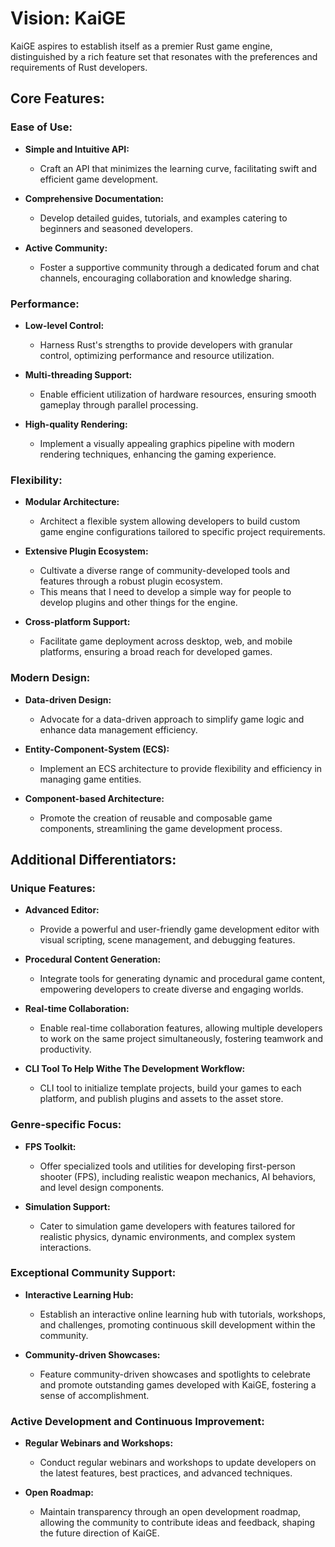 # Vision: KaiGE

KaiGE aspires to establish itself as a premier Rust game engine, distinguished by a rich feature set that resonates with the preferences and requirements of Rust developers.

## Core Features:

### Ease of Use:

- **Simple and Intuitive API:**
  - Craft an API that minimizes the learning curve, facilitating swift and efficient game development.
  
- **Comprehensive Documentation:**
  - Develop detailed guides, tutorials, and examples catering to beginners and seasoned developers.
  
- **Active Community:**
  - Foster a supportive community through a dedicated forum and chat channels, encouraging collaboration and knowledge sharing.

### Performance:

- **Low-level Control:**
  - Harness Rust's strengths to provide developers with granular control, optimizing performance and resource utilization.
  
- **Multi-threading Support:**
  - Enable efficient utilization of hardware resources, ensuring smooth gameplay through parallel processing.
  
- **High-quality Rendering:**
  - Implement a visually appealing graphics pipeline with modern rendering techniques, enhancing the gaming experience.

### Flexibility:

- **Modular Architecture:**
  - Architect a flexible system allowing developers to build custom game engine configurations tailored to specific project requirements.
  
- **Extensive Plugin Ecosystem:**
  - Cultivate a diverse range of community-developed tools and features through a robust plugin ecosystem.
  - This means that I need to develop a simple way for people to develop plugins and other things for the engine.
  
- **Cross-platform Support:**
  - Facilitate game deployment across desktop, web, and mobile platforms, ensuring a broad reach for developed games.

### Modern Design:

- **Data-driven Design:**
  - Advocate for a data-driven approach to simplify game logic and enhance data management efficiency.
  
- **Entity-Component-System (ECS):**
  - Implement an ECS architecture to provide flexibility and efficiency in managing game entities.
  
- **Component-based Architecture:**
  - Promote the creation of reusable and composable game components, streamlining the game development process.

## Additional Differentiators:

### Unique Features:

- **Advanced Editor:**
  - Provide a powerful and user-friendly game development editor with visual scripting, scene management, and debugging features.
  
- **Procedural Content Generation:**
  - Integrate tools for generating dynamic and procedural game content, empowering developers to create diverse and engaging worlds.
  
- **Real-time Collaboration:**
  - Enable real-time collaboration features, allowing multiple developers to work on the same project simultaneously, fostering teamwork and productivity.

 - **CLI Tool To Help Withe The Development Workflow:**
   - CLI tool to initialize template projects, build your games to each platform, and publish plugins and assets to the asset store.
  
### Genre-specific Focus:

- **FPS Toolkit:**
  - Offer specialized tools and utilities for developing first-person shooter (FPS), including realistic weapon mechanics, AI behaviors, and level design components.
  
- **Simulation Support:**
  - Cater to simulation game developers with features tailored for realistic physics, dynamic environments, and complex system interactions.

### Exceptional Community Support:

- **Interactive Learning Hub:**
  - Establish an interactive online learning hub with tutorials, workshops, and challenges, promoting continuous skill development within the community.
  
- **Community-driven Showcases:**
  - Feature community-driven showcases and spotlights to celebrate and promote outstanding games developed with KaiGE, fostering a sense of accomplishment.

### Active Development and Continuous Improvement:

- **Regular Webinars and Workshops:**
  - Conduct regular webinars and workshops to update developers on the latest features, best practices, and advanced techniques.
  
- **Open Roadmap:**
  - Maintain transparency through an open development roadmap, allowing the community to contribute ideas and feedback, shaping the future direction of KaiGE.
